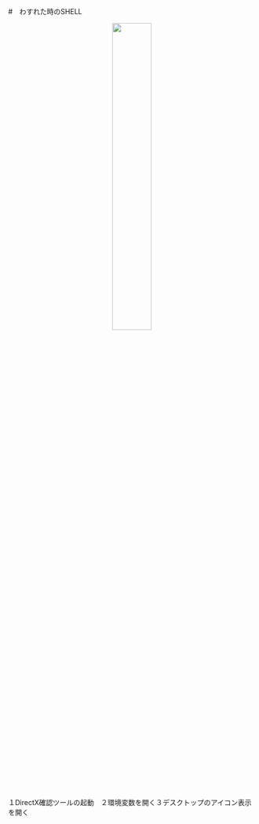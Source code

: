 #　わすれた時のSHELL

<center><img border="0" width="40%" height="40%" alt="" src="https://kanamesolutions.com/github_img/capture_06202022_040649.png"></center>

１DirectX確認ツールの起動　２環境変数を開く３デスクトップのアイコン表示を開く
